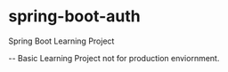 # spring-boot-auth
Spring Boot Learning Project

-- Basic Learning Project not for production enviornment.
